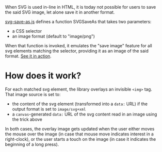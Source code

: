 When SVG is used in-line in HTML, it is today not possible for users to save the said SVG image, let alone save it in another format.

[svg-save-as.js](svg-save-as.js) defines a function SVGSaveAs that takes two parameters:

* a CSS selector
* an image format (default to "image/png")

When that function is invoked, it emulates the "save image" feature for all svg elements matching the selector, providing it as an image of the said format. [See it in action](https://dontcallmedom.github.io/save-svg-as/example/index.html).

# How does it work?
For each matched svg element, the library overlays an invisible `<img>` tag. That image source is set to:

* the content of the svg element (transformed into a `data:` URL) if the output format is set to `image/svg+xml`
* a `canvas`-generated `data:` URL of the svg content read in an image using the trick above

In both cases, the overlay image gets updated when the user either moves the mouse over the image (in case that mouse move indicates interest in a right-clock), or the user starts a touch on the image (in case it indicates the beginning of a long press).